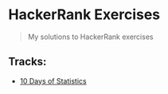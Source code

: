 # HackerRank Exercises

> My solutions to HackerRank exercises

## Tracks:

- [10 Days of Statistics](/10-days-of-statistics)
